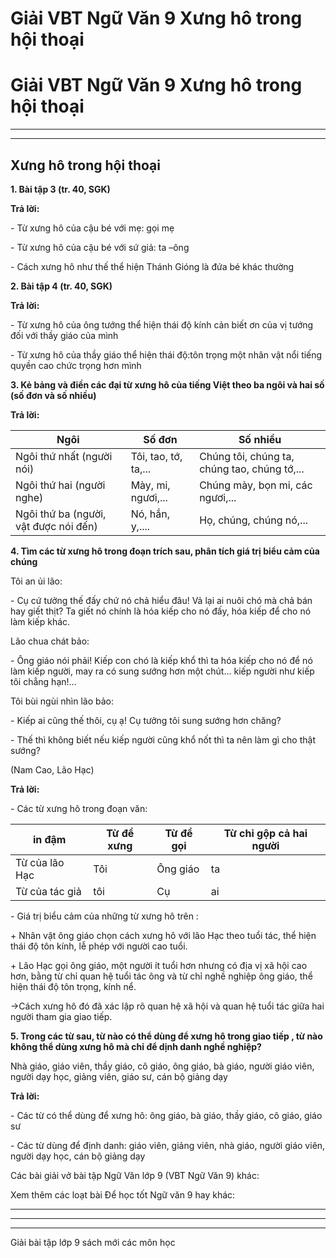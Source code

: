 # Giải VBT Ngữ Văn 9 Xưng hô trong hội thoại

# Giải VBT Ngữ Văn 9 Xưng hô trong hội thoại

* * *

* * *

## Xưng hô trong hội thoại

**1\. Bài tập 3 (tr. 40, SGK)**

**Trả lời:**

\- Từ xưng hô của cậu bé với mẹ: gọi mẹ

\- Từ xưng hô của cậu bé với sứ giả: ta –ông

\- Cách xưng hô như thế thể hiện Thánh Gióng là đứa bé khác thường

**2\. Bài tập 4 (tr. 40, SGK)**

**Trả lời:**

\- Từ xưng hô của ông tướng thể hiện thái độ kính cản biết ơn của vị tướng đối với thầy giáo của mình

\- Từ xưng hô của thầy giáo thể hiện thái độ:tôn trọng một nhân vật nổi tiếng quyền cao chức trọng hơn mình

**3\. Kẻ bảng và điền các đại từ xưng hô của tiếng Việt theo ba ngôi và hai số (số đơn và số nhiều)**

**Trả lời:**

Ngôi | Số đơn | Số nhiều  
---|---|---  
Ngôi thứ nhất (người nói) | Tôi, tao, tớ, ta,... | Chúng tôi, chúng ta, chúng tao, chúng tớ,...  
Ngôi thứ hai (người nghe) | Mày, mi, ngươi,... | Chúng mày, bọn mi, các ngươi,...  
Ngôi thứ ba (người, vật được nói đến) | Nó, hắn, y,.... | Họ, chúng, chúng nó,...  
  
**4\. Tìm các từ xưng hô trong đoạn trích sau, phân tích giá trị biểu cảm của chúng**

Tôi an ủi lão:

\- Cụ cứ tưởng thế đấy chứ nó chả hiểu đâu! Vả lại ai nuôi chó mà chả bán hay giết thịt? Ta giết nó chính là hóa kiếp cho nó đấy, hóa kiếp để cho nó làm kiếp khác.

Lão chua chát bảo:

\- Ông giáo nói phải! Kiếp con chó là kiếp khổ thì ta hóa kiếp cho nó để nó làm kiếp người, may ra có sung sướng hơn một chút... kiếp người như kiếp tôi chẳng hạn!...

Tôi bùi ngùi nhìn lão bảo:

\- Kiếp ai cũng thế thôi, cụ ạ! Cụ tưởng tôi sung sướng hơn chăng?

\- Thế thì không biết nếu kiếp người cũng khổ nốt thì ta nên làm gì cho thật sướng?

(Nam Cao, Lão Hạc)

**Trả lời:**

\- Các từ xưng hô trong đoạn văn:

in đậm | Từ để xưng | Từ để gọi | Từ chỉ gộp cả hai người  
---|---|---|---  
Từ của lão Hạc | Tôi | Ông giáo | ta  
Từ của tác giả | tôi | Cụ | ai  
  
\- Giá trị biểu cảm của những từ xưng hô trên : 

\+ Nhân vật ông giáo chọn cách xưng hô với lão Hạc theo tuổi tác, thể hiện thái độ tôn kính, lễ phép với người cao tuổi.

\+ Lão Hạc gọi ông giáo, một người ít tuổi hơn nhưng có địa vị xã hội cao hơn, bằng từ chỉ quan hệ tuổi tác ông và từ chỉ nghề nghiệp ông giáo, thể hiện thái độ tôn trọng, kính nể.

→Cách xưng hô đó đã xác lập rõ quan hệ xã hội và quan hệ tuổi tác giữa hai người tham gia giao tiếp.

**5\. Trong các từ sau, từ nào có thể dùng để xưng hô trong giao tiếp , từ nào không thể dùng xưng hô mà chỉ để dịnh danh nghề nghiệp?**

Nhà giáo, giáo viên, thầy giáo, cô giáo, ông giáo, bà giáo, người giáo viên, người dạy học, giảng viên, giáo sư, cán bộ giảng dạy

**Trả lời:**

\- Các từ có thể dùng để xưng hô: ông giáo, bà giáo, thầy giáo, cô giáo, giáo sư

\- Các từ dùng để định danh: giáo viên, giảng viên, nhà giáo, người giáo viên, người dạy học, cán bộ giảng dạy

Các bài giải vở bài tập Ngữ Văn lớp 9 (VBT Ngữ Văn 9) khác:

Xem thêm các loạt bài Để học tốt Ngữ văn 9 hay khác:

* * *

* * *

* * *

Giải bài tập lớp 9 sách mới các môn học
